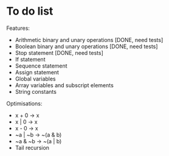 # To do list

Features:

- Arithmetic binary and unary operations [DONE, need tests]
- Boolean binary and unary operations [DONE, need tests]
- Stop statement [DONE, need tests]
- If statement
- Sequence statement
- Assign statement
- Global variables
- Array variables and subscript elements
- String constants

Optimisations:

- x + 0 -> x
- x | 0 -> x
- x - 0 -> x
- ~a | ~b -> ~(a & b)
- ~a & ~b -> ~(a | b)
- Tail recursion